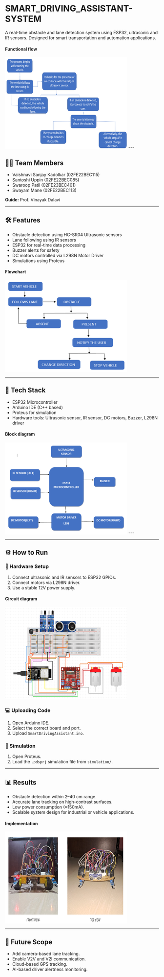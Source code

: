 # SMART_DRIVING_ASSISTANT-SYSTEM
A real-time obstacle and lane detection system using ESP32, ultrasonic and IR sensors. Designed for smart transportation and automation applications.
#### Functional flow
<img src="Detailed_flow.png" alt="Block Diagram" width="400" height="300">
---

## 👩‍💻 Team Members
- Vaishnavi Sanjay Kadolkar (02FE22BEC115)
- Santoshi Uppin (02FE22BEC085)
- Swaroop Patil (02FE23BEC401)
- Swayam Mane (02FE22BEC113)

**Guide:** Prof. Vinayak Dalavi

---

## 🛠️ Features
- Obstacle detection using HC-SR04 Ultrasonic sensors
- Lane following using IR sensors
- ESP32 for real-time data processing
- Buzzer alerts for safety
- DC motors controlled via L298N Motor Driver
- Simulations using Proteus
#### Flowchart
<img src="Flowchart.png" alt="Block Diagram" width="400" height="300">


---

## 🧰 Tech Stack
- ESP32 Microcontroller
- Arduino IDE (C++ based)
- Proteus for simulation
- Hardware tools: Ultrasonic sensor, IR sensor, DC motors, Buzzer, L298N driver
#### Block diagram
<img src="block_diagram.png" alt="Block Diagram" width="400" height="300">
---

---

## ⚙️ How to Run

### 🧪 Hardware Setup
1. Connect ultrasonic and IR sensors to ESP32 GPIOs.
2. Connect motors via L298N driver.
3. Use a stable 12V power supply.
#### Circuit diagram
<img src="circuit_diagram.png" alt="Block Diagram" width="400" height="300">




### 💻 Uploading Code
1. Open Arduino IDE.
2. Select the correct board and port.
3. Upload `SmartDrivingAssistant.ino`.

### 🧩 Simulation
1. Open Proteus.
2. Load the `.pdsprj` simulation file from `simulation/`.

---

## 📊 Results
- Obstacle detection within 2–40 cm range.
- Accurate lane tracking on high-contrast surfaces.
- Low power consumption (≈150mA).
- Scalable system design for industrial or vehicle applications.
#### Implementation
<img src="Implementation.png" alt="Block Diagram" width="400" height="300">

---

## 🚀 Future Scope
- Add camera-based lane tracking.
- Enable V2V and V2I communication.
- Cloud-based GPS tracking.
- AI-based driver alertness monitoring.

